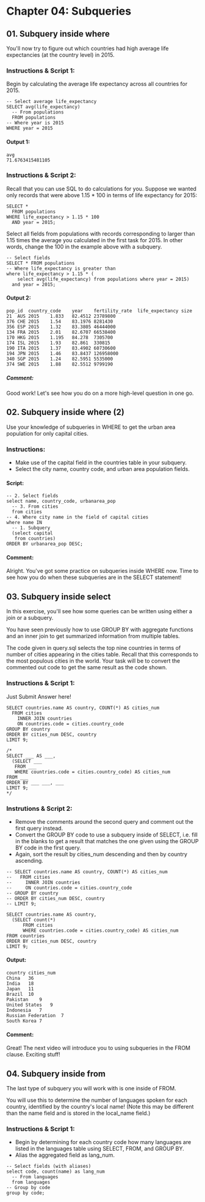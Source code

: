 # Chapter 04: Subqueries

## 01. Subquery inside where
You'll now try to figure out which countries had high average life expectancies (at the country level) in 2015.

### Instructions & Script 1:
Begin by calculating the average life expectancy across all countries for 2015.
```
-- Select average life_expectancy
SELECT avg(life_expectancy)
  -- From populations
  FROM populations
-- Where year is 2015
WHERE year = 2015
```
#### Output 1:
```
avg
71.6763415481105
```

### Instructions & Script 2:
Recall that you can use SQL to do calculations for you. Suppose we wanted only records that were above 1.15 * 100 in terms of life expectancy for 2015:
```
SELECT *
  FROM populations
WHERE life_expectancy > 1.15 * 100
  AND year = 2015;
```
Select all fields from populations with records corresponding to larger than 1.15 times the average you calculated in the first task for 2015. In other words, change the 100 in the example above with a subquery.
```
-- Select fields
SELECT * FROM populations
-- Where life_expectancy is greater than
where life_expectancy > 1.15 * (
    select avg(life_expectancy) from populations where year = 2015)
  and year = 2015;
```
#### Output 2:
```
pop_id	country_code	year	fertility_rate	life_expectancy	size
21	AUS	2015	1.833	82.4512	23789800
376	CHE	2015	1.54	83.1976	8281430
356	ESP	2015	1.32	83.3805	46444000
134	FRA	2015	2.01	82.6707	66538400
170	HKG	2015	1.195	84.278	7305700
174	ISL	2015	1.93	82.861	330815
190	ITA	2015	1.37	83.4902	60730600
194	JPN	2015	1.46	83.8437	126958000
340	SGP	2015	1.24	82.5951	5535000
374	SWE	2015	1.88	82.5512	9799190
```
##### Comment:
Good work! Let's see how you do on a more high-level question in one go.

## 02. Subquery inside where (2)
Use your knowledge of subqueries in WHERE to get the urban area population for only capital cities.

### Instructions:
* Make use of the capital field in the countries table in your subquery.
* Select the city name, country code, and urban area population fields.

#### Script:
```
-- 2. Select fields
select name, country_code, urbanarea_pop
  -- 3. From cities
  from cities
-- 4. Where city name in the field of capital cities
where name IN
  -- 1. Subquery
  (select capital
   from countries)
ORDER BY urbanarea_pop DESC;
```
#### Comment:
Alright. You've got some practice on subqueries inside WHERE now. Time to see how you do when these subqueries are in the SELECT statement!

## 03. Subquery inside select
In this exercise, you'll see how some queries can be written using either a join or a subquery.

You have seen previously how to use GROUP BY with aggregate functions and an inner join to get summarized information from multiple tables.

The code given in query.sql selects the top nine countries in terms of number of cities appearing in the cities table. Recall that this corresponds to the most populous cities in the world. Your task will be to convert the commented out code to get the same result as the code shown.

### Instructions & Script 1:
Just Submit Answer here!
```
SELECT countries.name AS country, COUNT(*) AS cities_num
  FROM cities
    INNER JOIN countries
    ON countries.code = cities.country_code
GROUP BY country
ORDER BY cities_num DESC, country
LIMIT 9;

/* 
SELECT ___ AS ___,
  (SELECT ___
   FROM ___
   WHERE countries.code = cities.country_code) AS cities_num
FROM ___
ORDER BY ___ ___, ___
LIMIT 9;
*/
```
### Instrutions & Script 2:
* Remove the comments around the second query and comment out the first query instead.
* Convert the GROUP BY code to use a subquery inside of SELECT, i.e. fill in the blanks to get a result that matches the one given using the GROUP BY code in the first query.
* Again, sort the result by cities_num descending and then by country ascending.
```
-- SELECT countries.name AS country, COUNT(*) AS cities_num
--   FROM cities
--     INNER JOIN countries
--     ON countries.code = cities.country_code
-- GROUP BY country
-- ORDER BY cities_num DESC, country
-- LIMIT 9;

SELECT countries.name AS country,
  (SELECT count(*) 
      FROM cities
      WHERE countries.code = cities.country_code) AS cities_num
FROM countries
ORDER BY cities_num DESC, country
LIMIT 9;
```
#### Output:
```
country	cities_num
China	36
India	18
Japan	11
Brazil	10
Pakistan	9
United States	9
Indonesia	7
Russian Federation	7
South Korea	7
```
#### Comment:
Great! The next video will introduce you to using subqueries in the FROM clause. Exciting stuff!

## 04. Subquery inside from
The last type of subquery you will work with is one inside of FROM.

You will use this to determine the number of languages spoken for each country, identified by the country's local name! (Note this may be different than the name field and is stored in the local_name field.)

### Instructions & Script 1:
* Begin by determining for each country code how many languages are listed in the languages table using SELECT, FROM, and GROUP BY.
* Alias the aggregated field as lang_num.
```
-- Select fields (with aliases)
select code, count(name) as lang_num
  -- From languages
  from languages
-- Group by code
group by code;
```
